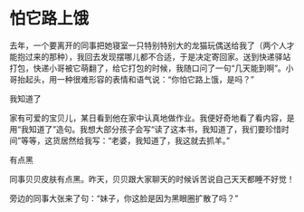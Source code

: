 # 怕它路上饿

去年，一个要离开的同事把她寝室一只特别特别大的龙猫玩偶送给我了（两个人才能抱过来的那种），我回去发现摆哪儿都不合适，于是决定寄回家。送到快递驿站打包，快递小哥被它萌翻了，给它打包的时候，我随口问了一句“几天能到啊”。小哥抬起头，用一种很难形容的表情和语气说：“你怕它路上饿，是吗？” 

我知道了 

家有可爱的宝贝儿，某日看到他在家中认真地做作业。我便好奇地看了看内容，是用“我知道了”造句。我想大部分孩子会写“读了这本书，我知道了，我们要珍惜时间”等等，这货居然给我写：“老婆，我知道了，我这就去抓羊。” 

有点黑 

同事贝贝皮肤有点黑。昨天，贝贝跟大家聊天的时候诉苦说自己天天都睡不好觉！ 

旁边的同事大张来了句：“妹子，你这脸是因为黑眼圈扩散了吗？”